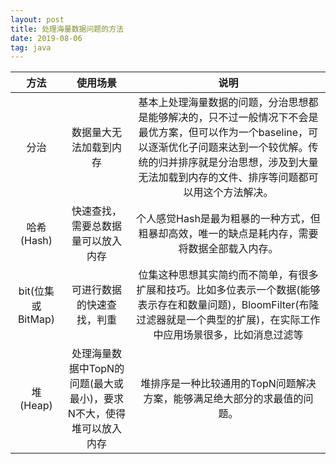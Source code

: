 ```yaml
---
layout: post
title: 处理海量数据问题的方法
date: 2019-08-06 
tag: java
---
```


|       方法        |                           使用场景                           |                             说明                             |
| :---------------: | :----------------------------------------------------------: | :----------------------------------------------------------: |
|       分治        |                    数据量大无法加载到内存                    | 基本上处理海量数据的问题，分治思想都是能够解决的，只不过一般情况下不会是最优方案，但可以作为一个baseline，可以逐渐优化子问题来达到一个较优解。传统的归并排序就是分治思想，涉及到大量无法加载到内存的文件、排序等问题都可以用这个方法解决。 |
|    哈希(Hash)     |              快速查找，需要总数据量可以放入内存              | 个人感觉Hash是最为粗暴的一种方式，但粗暴却高效，唯一的缺点是耗内存，需要将数据全部载入内存。 |
| bit(位集或BitMap) |                  可进行数据的快速查找，判重                  | 位集这种思想其实简约而不简单，有很多扩展和技巧。比如多位表示一个数据(能够表示存在和数量问题)，BloomFilter(布隆过滤器就是一个典型的扩展)，在实际工作中应用场景很多，比如消息过滤等 |
|     堆(Heap)      | 处理海量数据中TopN的问题(最大或最小)，要求N不大，使得堆可以放入内存 | 堆排序是一种比较通用的TopN问题解决方案，能够满足绝大部分的求最值的问题。 |


